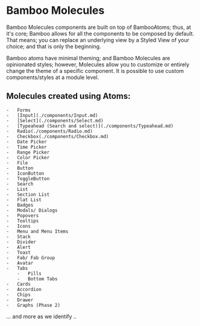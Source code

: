 # Bamboo Molecules

Bamboo Molecules components are built on top of BambooAtoms; thus, at it's core; Bamboo allows for all the components to be composed by default. That means; you can replace an underlying view by a Styled View of your choice; and that is only the beginning.

Bamboo atoms have minimal theming; and Bamboo Molecules are opinionated styles; however, Molecules allow you to customize or entirely change the theme of a specific component. It is possible to use custom components/styles at a module level.


## Molecules created using Atoms:
    -   Forms
    -   [Input](./components/Input.md)
    -   [Select](./components/Select.md)
    -   [Typeahead (Search and select)](./components/Typeahead.md)
    -   Radio(./components/Radio.md)
    -   Checkbox(./components/Checkbox.md)
    -   Date Picker
    -   Time Picker
    -   Range Picker
    -   Color Picker
    -   File
    -   Button
    -   IconButton
    -   ToggleButton
    -   Search
    -   List
    -   Section List
    -   Flat List
    -   Badges
    -   Modals/ Dialogs
    -   Popovers
    -   Tooltips
    -   Icons
    -   Menu and Menu Items
    -   Stack
    -   Divider
    -   Alert
    -   Toast
    -   Fab/ Fab Group
    -   Avatar
    -   Tabs
        -   Pills
        -   Bottom Tabs
    -   Cards
    -   Accordion
    -   Chips
    -   Drawer
    -   Graphs (Phase 2)

... and more as we identify ..
